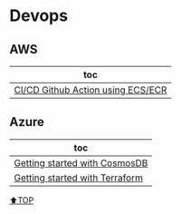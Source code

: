 # Devops

## AWS

| toc                                                          |
| ------------------------------------------------------------ |
| [CI/CD Github Action using ECS/ECR](AWS/ci_github_action.md) |

## Azure

| toc                                                  |
| ---------------------------------------------------- |
| [Getting started with CosmosDB](Azure/cosmosdb.md)   |
| [Getting started with Terraform](Azure/terraform.md) |

[⬆TOP](#Devops)
